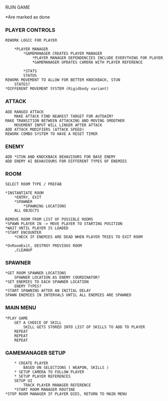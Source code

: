 RUIN GAME

*Are marked as done

### PLAYER CONTROLS

	REWORK LOGIC FOR PLAYER
	
		*PLAYER MANAGER
			*GAMEMANAGER CREATES PLAYER MANAGER
				*PLAYER MANAGER DEPENDENCIES INCLUDE EVERYTHING FOR PLAYER
				*GAMEMANAGER UPDATES CAMERA WITH PLAYER REFERENCE

			*STATS
			STATUS
	REWORK MOVEMENT TO ALLOW FOR BETTER KNOCKBACK, STUN
		STATES?
	*DIFFERENT MOVEMENT SYSTEM (Rigidbody variant)

### ATTACK

	ADD RANGED ATTACK
		MAKE ATTACK FIND NEAREST TARGET FOR AUTOAIM?
	MAKE TRANSITION BETWEEN ATTACKING AND MOVING SMOOTHER
		MOVEMENT INPUT WILL LINGER AFTER ATTACK
	ADD ATTACK MODIFIERS (ATTACK SPEED)
	REWORK COMBO SYSTEM TO HAVE A RESET TIMER
	
	
### ENEMY
	
	ADD *STUN AND KNOCKBACK BEHAVIOURS FOR BASE ENEMY
	ADD ENEMY AI BEHAVIOURS FOR DIFFERENT TYPES OF ENEMIES
	
### ROOM
	
	SELECT ROOM TYPE / PREFAB
	
	*INSTANTIATE ROOM
		*ENTRY, EXIT
		*SPAWNER
			*SPAWNING LOCATIONS
		ALL OBJECTS
		
	REMOVE ROOM FROM LIST OF POSSIBLE ROOMS
	*SPAWN PLAYER IN -> MOVE PLAYER TO STARTING POSITION
	*WAIT UNTIL PLAYER IS LOADED
	*START ENCOUNTER
		*CHECK IF ENEMIES ARE DEAD WHEN PLAYER TRIES TO EXIT ROOM
		
	*OnRoomExit, DESTROY PREVIOUS ROOM
		,CLEANUP
		
		

### SPAWNER
	
	*GET ROOM SPAWNER LOCATIONS
		SPAWNER LOCATION AS ENEMY COORDINATOR?
	*SET ENEMIES TO EACH SPAWNER LOCATION
		ENEMY TYPES?
	*START SPAWNING AFTER AN INITIAL DELAY
	SPAWN ENEMIES IN INTERVALS UNTIL ALL ENEMIES ARE SPAWNED
	

### MAIN MENU
	
	*PLAY GAME
		GET A CHOICE OF SKILL 
			SKILL GETS STORED INTO LIST OF SKILLS TO ADD TO PLAYER
		REPEAT
		REPEAT
		REPEAT
		
### GAMEMANAGER SETUP
	
		* CREATE PLAYER 
			BASED ON SELECTIONS ( WEAPON, SKILLS )
		* SETUP CAMERA TO FOLLOW PLAYER
		* SETUP PLAYER REFERENCES
		SETUP UI
			TRACK PLAYER MANAGER REFERENCE
		*START ROOM MANAGER ROUTINE
	*STOP ROOM MANAGER IF PLAYER DIES, RETURN TO MAIN MENU
	
